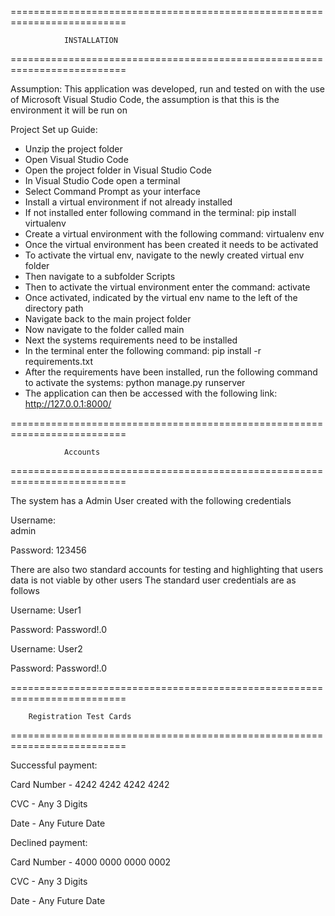 ==========================================================================
                
                INSTALLATION

==========================================================================



Assumption: 
This application was developed, run and tested on with the use of Microsoft Visual Studio Code, 
the assumption is that this is the environment it will be run on

Project Set up Guide:
- Unzip the project folder
- Open Visual Studio Code
- Open the project folder in Visual Studio Code
- In Visual Studio Code open a terminal
- Select Command Prompt as your interface
- Install a virtual environment if not already installed
- If not installed enter following command in the terminal: pip install virtualenv
- Create a virtual environment with the following command: virtualenv env
- Once the virtual environment has been created it needs to be activated
- To activate the virtual env, navigate to the newly created virtual env folder
- Then navigate to a subfolder Scripts
- Then to activate the virtual environment enter the command: activate
- Once activated, indicated by the virtual env name to the left of the directory path
- Navigate back to the main project folder
- Now navigate to the folder called main
- Next the systems requirements need to be installed
- In the terminal enter the following command: pip install -r requirements.txt
- After the requirements have been installed, run the following command to activate the systems:  python manage.py runserver
- The application can then be accessed with the following link: http://127.0.0.1:8000/





==========================================================================
                
                Accounts
==========================================================================

The system has a Admin User created with the following credentials 

Username:            
admin  

Password:
123456

There are also two standard accounts for testing and highlighting that users data is not viable by other users
The standard user credentials are as follows

Username:
User1   

Password: 
Password!.0



Username:
User2   

Password: 
Password!.0




==========================================================================
        
        Registration Test Cards
==========================================================================

Successful payment:

Card Number - 4242 4242 4242 4242

CVC - Any 3 Digits

Date - Any Future Date


Declined payment:

Card Number - 4000 0000 0000 0002

CVC - Any 3 Digits

Date - Any Future Date
